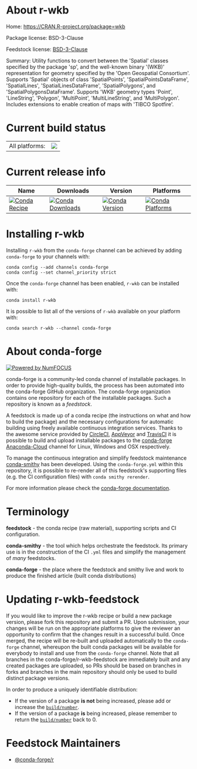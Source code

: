 About r-wkb
===========

Home: https://CRAN.R-project.org/package=wkb

Package license: BSD-3-Clause

Feedstock license: [BSD-3-Clause](https://github.com/conda-forge/r-wkb-feedstock/blob/master/LICENSE.txt)

Summary: Utility functions to convert between the 'Spatial' classes specified by the package 'sp', and the well-known binary '(WKB)' representation for geometry specified by the 'Open Geospatial Consortium'. Supports 'Spatial' objects of class 'SpatialPoints', 'SpatialPointsDataFrame', 'SpatialLines', 'SpatialLinesDataFrame', 'SpatialPolygons', and 'SpatialPolygonsDataFrame'. Supports 'WKB' geometry types 'Point', 'LineString', 'Polygon', 'MultiPoint', 'MultiLineString', and 'MultiPolygon'. Includes extensions to enable creation of maps with 'TIBCO Spotfire'.

Current build status
====================


<table><tr><td>All platforms:</td>
    <td>
      <a href="https://dev.azure.com/conda-forge/feedstock-builds/_build/latest?definitionId=11559&branchName=master">
        <img src="https://dev.azure.com/conda-forge/feedstock-builds/_apis/build/status/r-wkb-feedstock?branchName=master">
      </a>
    </td>
  </tr>
</table>

Current release info
====================

| Name | Downloads | Version | Platforms |
| --- | --- | --- | --- |
| [![Conda Recipe](https://img.shields.io/badge/recipe-r--wkb-green.svg)](https://anaconda.org/conda-forge/r-wkb) | [![Conda Downloads](https://img.shields.io/conda/dn/conda-forge/r-wkb.svg)](https://anaconda.org/conda-forge/r-wkb) | [![Conda Version](https://img.shields.io/conda/vn/conda-forge/r-wkb.svg)](https://anaconda.org/conda-forge/r-wkb) | [![Conda Platforms](https://img.shields.io/conda/pn/conda-forge/r-wkb.svg)](https://anaconda.org/conda-forge/r-wkb) |

Installing r-wkb
================

Installing `r-wkb` from the `conda-forge` channel can be achieved by adding `conda-forge` to your channels with:

```
conda config --add channels conda-forge
conda config --set channel_priority strict
```

Once the `conda-forge` channel has been enabled, `r-wkb` can be installed with:

```
conda install r-wkb
```

It is possible to list all of the versions of `r-wkb` available on your platform with:

```
conda search r-wkb --channel conda-forge
```


About conda-forge
=================

[![Powered by NumFOCUS](https://img.shields.io/badge/powered%20by-NumFOCUS-orange.svg?style=flat&colorA=E1523D&colorB=007D8A)](http://numfocus.org)

conda-forge is a community-led conda channel of installable packages.
In order to provide high-quality builds, the process has been automated into the
conda-forge GitHub organization. The conda-forge organization contains one repository
for each of the installable packages. Such a repository is known as a *feedstock*.

A feedstock is made up of a conda recipe (the instructions on what and how to build
the package) and the necessary configurations for automatic building using freely
available continuous integration services. Thanks to the awesome service provided by
[CircleCI](https://circleci.com/), [AppVeyor](https://www.appveyor.com/)
and [TravisCI](https://travis-ci.com/) it is possible to build and upload installable
packages to the [conda-forge](https://anaconda.org/conda-forge)
[Anaconda-Cloud](https://anaconda.org/) channel for Linux, Windows and OSX respectively.

To manage the continuous integration and simplify feedstock maintenance
[conda-smithy](https://github.com/conda-forge/conda-smithy) has been developed.
Using the ``conda-forge.yml`` within this repository, it is possible to re-render all of
this feedstock's supporting files (e.g. the CI configuration files) with ``conda smithy rerender``.

For more information please check the [conda-forge documentation](https://conda-forge.org/docs/).

Terminology
===========

**feedstock** - the conda recipe (raw material), supporting scripts and CI configuration.

**conda-smithy** - the tool which helps orchestrate the feedstock.
                   Its primary use is in the construction of the CI ``.yml`` files
                   and simplify the management of *many* feedstocks.

**conda-forge** - the place where the feedstock and smithy live and work to
                  produce the finished article (built conda distributions)


Updating r-wkb-feedstock
========================

If you would like to improve the r-wkb recipe or build a new
package version, please fork this repository and submit a PR. Upon submission,
your changes will be run on the appropriate platforms to give the reviewer an
opportunity to confirm that the changes result in a successful build. Once
merged, the recipe will be re-built and uploaded automatically to the
`conda-forge` channel, whereupon the built conda packages will be available for
everybody to install and use from the `conda-forge` channel.
Note that all branches in the conda-forge/r-wkb-feedstock are
immediately built and any created packages are uploaded, so PRs should be based
on branches in forks and branches in the main repository should only be used to
build distinct package versions.

In order to produce a uniquely identifiable distribution:
 * If the version of a package **is not** being increased, please add or increase
   the [``build/number``](https://docs.conda.io/projects/conda-build/en/latest/resources/define-metadata.html#build-number-and-string).
 * If the version of a package **is** being increased, please remember to return
   the [``build/number``](https://docs.conda.io/projects/conda-build/en/latest/resources/define-metadata.html#build-number-and-string)
   back to 0.

Feedstock Maintainers
=====================

* [@conda-forge/r](https://github.com/conda-forge/r/)

